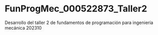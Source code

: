 # FunProgMec_000522873_Taller2
Desarrollo del taller 2 de fundamentos de programación para ingeniería mecánica 202310
